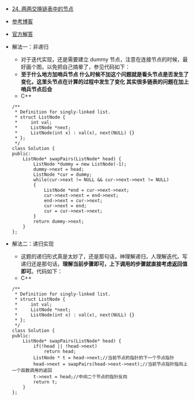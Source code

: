 - [24. 两两交换链表中的节点](https://leetcode-cn.com/problems/swap-nodes-in-pairs/)
- [参考博客](https://github.com/grandyang/leetcode/issues/24)
- [官方解答](https://leetcode-cn.com/problems/swap-nodes-in-pairs/solution/hua-jie-suan-fa-24-liang-liang-jiao-huan-lian-biao/)
- 解法一：非递归
    + 对于迭代实现，还是需要建立 dummy 节点，注意在连接节点的时候，最好画个图，以免把自己搞晕了，参见代码如下：
    + **至于什么地方加哨兵节点 什么时候不加这个问题就是看头节点是否发生了变化，这里头节点在计算的过程中发生了变化 其实很多链表的问题在加上哨兵节点后会**
    + C++
    ```
    /**
     * Definition for singly-linked list.
     * struct ListNode {
     *     int val;
     *     ListNode *next;
     *     ListNode(int x) : val(x), next(NULL) {}
     * };
     */
    class Solution {
    public:
        ListNode* swapPairs(ListNode* head) {
            ListNode *dummy = new ListNode(-1);
            dummy->next = head;
            ListNode *cur = dummy;
            while(cur->next != NULL && cur->next->next != NULL)
            {
                ListNode *end = cur->next->next;
                cur->next->next = end->next;
                end->next = cur->next;
                cur->next = end;
                cur = cur->next->next;
            }
            return dummy->next;
        }
    };
    ```

- 解法二：递归实现
    + 这题的递归形式真是太妙了，还是那句话，神理解递归，人理解迭代。写递归还是那句话，**理解当前步骤即可，上下调用的步骤就直接考虑返回值即可**。代码如下：
    + C++
    ```
    /**
     * Definition for singly-linked list.
     * struct ListNode {
     *     int val;
     *     ListNode *next;
     *     ListNode(int x) : val(x), next(NULL) {}
     * };
     */
    class Solution {
    public:
        ListNode* swapPairs(ListNode* head) {
            if(!head || !head->next)
                return head;
            ListNode * t = head->next;//当前节点的指针的下一个节点指针
            head->next = swapPairs(head->next->next);//当前节点指针指向上一个函数调用的返回
            t->next = head;//中间二个节点的指针反向
            return t;
        }
    };
    ```